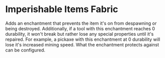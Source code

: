# Imperishable Items Fabric

Adds an enchantment that prevents the item it's on from despawning or being destroyed. Additionally, if a tool with this enchantment reaches 0 durability, it won't break but rather lose any special properties until it's repaired. For example, a pickaxe with this enchantment at 0 durability will lose it's increased mining speed. What the enchantment protects against can be configured.

